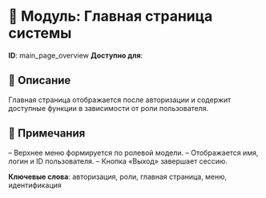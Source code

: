 # 📘 Модуль: Главная страница системы
**ID**: main_page_overview
**Доступно для**: 

## 📝 Описание
Главная страница отображается после авторизации и содержит доступные функции в зависимости от роли пользователя.

## 📌 Примечания
– Верхнее меню формируется по ролевой модели.
– Отображается имя, логин и ID пользователя.
– Кнопка «Выход» завершает сессию.

**Ключевые слова**: авторизация, роли, главная страница, меню, идентификация
